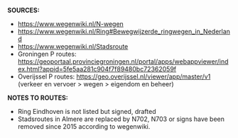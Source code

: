 ﻿**SOURCES:**
- https://www.wegenwiki.nl/N-wegen
- https://www.wegenwiki.nl/Ring#Bewegwijzerde_ringwegen_in_Nederland
- https://www.wegenwiki.nl/Stadsroute
- Groningen P routes: https://geoportaal.provinciegroningen.nl/portal/apps/webappviewer/index.html?appid=5fe5aa281c904f7f89480bc72362059f
- Overijssel P routes: https://geo.overijssel.nl/viewer/app/master/v1 (verkeer en vervoer > wegen > eigendom en beheer)


**NOTES TO ROUTES:**
- Ring Eindhoven is not listed but signed, drafted
- Stadsroutes in Almere are replaced by N702, N703 or signs have been removed since 2015 according to wegenwiki.
